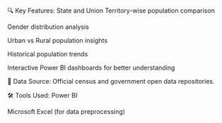 🔍 Key Features:
State and Union Territory-wise population comparison

Gender distribution analysis

Urban vs Rural population insights

Historical population trends

Interactive Power BI dashboards for better understanding

📁 Data Source:
Official census and government open data repositories.

🛠️ Tools Used:
Power BI

Microsoft Excel (for data preprocessing)
